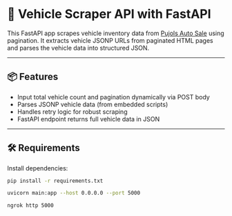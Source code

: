 # 🚗 Vehicle Scraper API with FastAPI

This FastAPI app scrapes vehicle inventory data from [Pujols Auto Sale](https://www.pujolsautosale.com) using pagination. It extracts vehicle JSONP URLs from paginated HTML pages and parses the vehicle data into structured JSON.

---

## 📦 Features

- Input total vehicle count and pagination dynamically via POST body
- Parses JSONP vehicle data (from embedded scripts)
- Handles retry logic for robust scraping
- FastAPI endpoint returns full vehicle data in JSON

---

## 🛠 Requirements

Install dependencies:

```bash
pip install -r requirements.txt

uvicorn main:app --host 0.0.0.0 --port 5000

ngrok http 5000
